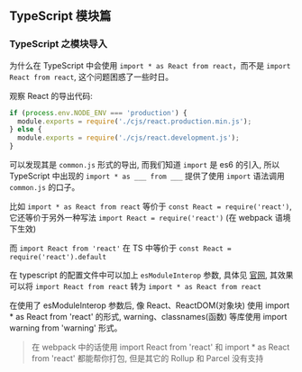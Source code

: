<!--
abbrlink: e49qogy1
-->

## TypeScript 模块篇

### TypeScript 之模块导入

为什么在 TypeScript 中会使用 `import * as React from react`，而不是 `import React from react`, 这个问题困惑了一些时日。

观察 React 的导出代码:

```js
if (process.env.NODE_ENV === 'production') {
  module.exports = require('./cjs/react.production.min.js');
} else {
  module.exports = require('./cjs/react.development.js');
}
```

可以发现其是 `common.js` 形式的导出, 而我们知道 `import` 是 es6 的引入, 所以 TypeScript 中出现的 `import * as ___ from ___` 提供了使用 `import` 语法调用 `common.js` 的口子。

比如 `import * as React from react` 等价于 `const React = require('react')`, 它还等价于另外一种写法 `import React = require('react')` (在 webpack 语境下生效)

而 `import React from 'react'` 在 TS 中等价于 `const React = require('react').default`

在 typescript 的配置文件中可以加上 `esModuleInterop` 参数, 具体见 [官网](https://www.typescriptlang.org/docs/handbook/compiler-options.html), 其效果可以将 `import React from react` 转为 `import * as React from react`

在使用了 esModuleInterop 参数后, 像 React、ReactDOM(对象块) 使用 import * as React from 'react' 的形式, warning、classnames(函数) 等库使用 import warning from 'warning' 形式。

> 在 webpack 中的话使用 import React from 'react'  和 import * as React from 'react' 都能帮你打包, 但是其它的 Rollup 和 Parcel 没有支持